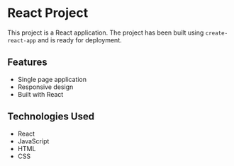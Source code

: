 # React Project

This project is a React application. The project has been built using `create-react-app` and is ready for deployment.

## Features

- Single page application
- Responsive design
- Built with React

## Technologies Used

- React
- JavaScript
- HTML
- CSS
